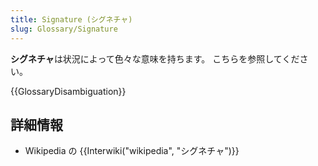 ```yaml
---
title: Signature (シグネチャ)
slug: Glossary/Signature
---
```


**シグネチャ**は状況によって色々な意味を持ちます。
こちらを参照してください。

{{GlossaryDisambiguation}}

## 詳細情報

- Wikipedia の {{Interwiki("wikipedia", "シグネチャ")}}
